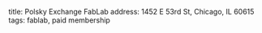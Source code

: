title: Polsky Exchange FabLab
address: 1452 E 53rd St, Chicago, IL 60615
tags: fablab, paid membership